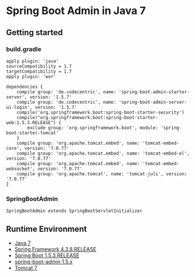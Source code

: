 # Spring Boot Admin in Java 7

## Getting started
### build.gradle
```
apply plugin: 'java'
sourceCompatibility = 1.7
targetCompatibility = 1.7
apply plugin: 'war'

dependencies {
    compile group: 'de.codecentric', name: 'spring-boot-admin-starter-server', version: '1.5.7'
    compile group: 'de.codecentric', name: 'spring-boot-admin-server-ui-login', version: '1.5.7'
    compile('org.springframework.boot:spring-boot-starter-security')
    compile("org.springframework.boot:spring-boot-starter-web:1.5.3.RELEASE") {
        exclude group: 'org.springframework.boot', module: 'spring-boot-starter-tomcat'
    }
    compile group: 'org.apache.tomcat.embed', name: 'tomcat-embed-core', version: '7.0.77'
    compile group: 'org.apache.tomcat.embed', name: 'tomcat-embed-el', version: '7.0.77'
    compile group: 'org.apache.tomcat.embed', name: 'tomcat-embed-websocket', version: '7.0.77'
    compile group: 'org.apache.tomcat', name: 'tomcat-juli', version: '7.0.77'
}
```

### SpringBootAdmin
```
SpringBootAdmin extends SpringBootServletInitializer
```

## Runtime Environment
- [Java 7](http://www.oracle.com/technetwork/java/javase/downloads/jdk7-downloads-1880260.html)
- [Spring Framework 4.3.8.RELEASE](http://projects.spring.io/spring-framework)
- [Spring Boot 1.5.3.RELEASE](https://projects.spring.io/spring-boot)
- [spring-boot-admin 1.5.x](https://github.com/codecentric/spring-boot-admin/tree/1.5.x)
- [Tomcat 7](http://tomcat.apache.org/)